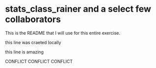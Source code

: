 # stats_class_rainer and a select few collaborators

This is the README that I will use for this entire exercise.

this line was craeted locally

this line is amazing

CONFLICT CONFLICT CONFLICT
